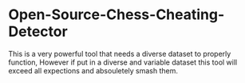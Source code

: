 # Open-Source-Chess-Cheating-Detector
This is a very powerful tool that needs a diverse dataset to properly function, However if put in a diverse and variable dataset this tool will exceed all expections and absouletely smash them.
